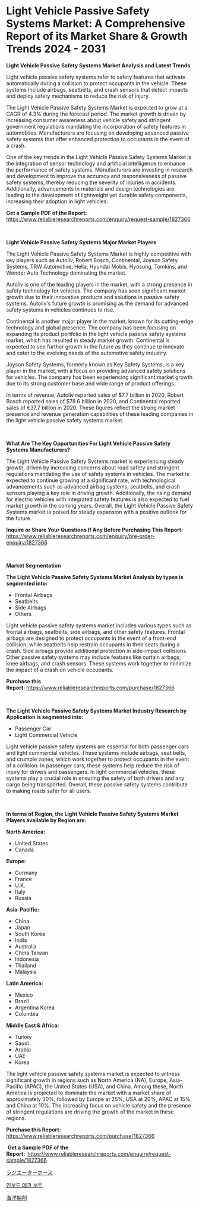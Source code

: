 <p><h1>Light Vehicle Passive Safety Systems Market: A Comprehensive Report of its Market Share & Growth Trends 2024 - 2031</h1></p><p><strong>Light Vehicle Passive Safety Systems Market Analysis and Latest Trends</strong></p>
<p><p>Light vehicle passive safety systems refer to safety features that activate automatically during a collision to protect occupants in the vehicle. These systems include airbags, seatbelts, and crash sensors that detect impacts and deploy safety mechanisms to reduce the risk of injury.</p><p>The Light Vehicle Passive Safety Systems Market is expected to grow at a CAGR of 4.3% during the forecast period. The market growth is driven by increasing consumer awareness about vehicle safety and stringent government regulations mandating the incorporation of safety features in automobiles. Manufacturers are focusing on developing advanced passive safety systems that offer enhanced protection to occupants in the event of a crash.</p><p>One of the key trends in the Light Vehicle Passive Safety Systems Market is the integration of sensor technology and artificial intelligence to enhance the performance of safety systems. Manufacturers are investing in research and development to improve the accuracy and responsiveness of passive safety systems, thereby reducing the severity of injuries in accidents. Additionally, advancements in materials and design technologies are leading to the development of lightweight yet durable safety components, increasing their adoption in light vehicles.</p></p>
<p><strong>Get a Sample PDF of the Report:&nbsp;</strong> <a href="https://www.reliableresearchreports.com/enquiry/request-sample/1827366">https://www.reliableresearchreports.com/enquiry/request-sample/1827366</a></p>
<p>&nbsp;</p>
<p><strong>Light Vehicle Passive Safety Systems Major Market Players</strong></p>
<p><p>The Light Vehicle Passive Safety Systems Market is highly competitive with key players such as Autoliv, Robert Bosch, Continental, Joyson Safety Systems, TRW Automotive, Hella, Hyundai Mobis, Hyosung, Tomkins, and Wonder Auto Technology dominating the market.</p><p>Autoliv is one of the leading players in the market, with a strong presence in safety technology for vehicles. The company has seen significant market growth due to their innovative products and solutions in passive safety systems. Autoliv's future growth is promising as the demand for advanced safety systems in vehicles continues to rise.</p><p>Continental is another major player in the market, known for its cutting-edge technology and global presence. The company has been focusing on expanding its product portfolio in the light vehicle passive safety systems market, which has resulted in steady market growth. Continental is expected to see further growth in the future as they continue to innovate and cater to the evolving needs of the automotive safety industry.</p><p>Joyson Safety Systems, formerly known as Key Safety Systems, is a key player in the market, with a focus on providing advanced safety solutions for vehicles. The company has been experiencing significant market growth due to its strong customer base and wide range of product offerings.</p><p>In terms of revenue, Autoliv reported sales of $7.7 billion in 2020, Robert Bosch reported sales of $78.6 billion in 2020, and Continental reported sales of €37.7 billion in 2020. These figures reflect the strong market presence and revenue generation capabilities of these leading companies in the light vehicle passive safety systems market.</p></p>
<p>&nbsp;</p>
<p><strong>What Are The Key Opportunities For Light Vehicle Passive Safety Systems Manufacturers?</strong></p>
<p><p>The Light Vehicle Passive Safety Systems market is experiencing steady growth, driven by increasing concerns about road safety and stringent regulations mandating the use of safety systems in vehicles. The market is expected to continue growing at a significant rate, with technological advancements such as advanced airbag systems, seatbelts, and crash sensors playing a key role in driving growth. Additionally, the rising demand for electric vehicles with integrated safety features is also expected to fuel market growth in the coming years. Overall, the Light Vehicle Passive Safety Systems market is poised for steady expansion with a positive outlook for the future.</p></p>
<p><strong>Inquire or Share Your Questions If Any Before Purchasing This Report:</strong> <a href="https://www.reliableresearchreports.com/enquiry/pre-order-enquiry/1827366">https://www.reliableresearchreports.com/enquiry/pre-order-enquiry/1827366</a></p>
<p>&nbsp;</p>
<p><strong>Market Segmentation</strong></p>
<p><strong>The Light Vehicle Passive Safety Systems Market Analysis by types is segmented into:</strong></p>
<p><ul><li>Frontal Airbags</li><li>Seatbelts</li><li>Side Airbags</li><li>Others</li></ul></p>
<p><p>Light vehicle passive safety systems market includes various types such as frontal airbags, seatbelts, side airbags, and other safety features. Frontal airbags are designed to protect occupants in the event of a front-end collision, while seatbelts help restrain occupants in their seats during a crash. Side airbags provide additional protection in side-impact collisions. Other passive safety systems may include features like curtain airbags, knee airbags, and crash sensors. These systems work together to minimize the impact of a crash on vehicle occupants.</p></p>
<p><strong>Purchase this Report:&nbsp;</strong><a href="https://www.reliableresearchreports.com/purchase/1827366">https://www.reliableresearchreports.com/purchase/1827366</a></p>
<p>&nbsp;</p>
<p><strong>The Light Vehicle Passive Safety Systems Market Industry Research by Application is segmented into:</strong></p>
<p><ul><li>Passenger Car</li><li>Light Commercial Vehicle</li></ul></p>
<p><p>Light vehicle passive safety systems are essential for both passenger cars and light commercial vehicles. These systems include airbags, seat belts, and crumple zones, which work together to protect occupants in the event of a collision. In passenger cars, these systems help reduce the risk of injury for drivers and passengers. In light commercial vehicles, these systems play a crucial role in ensuring the safety of both drivers and any cargo being transported. Overall, these passive safety systems contribute to making roads safer for all users.</p></p>
<p>&nbsp;</p>
<p><strong>In terms of Region, the Light Vehicle Passive Safety Systems Market Players available by Region are:</strong></p>
<p>
    <p> <strong> North America: </strong>
        <ul>
            <li>United States</li>
            <li>Canada</li>
        </ul>
        </p> 
    <p> <strong> Europe: </strong>
        <ul>
            <li>Germany</li>
            <li>France</li>
            <li>U.K.</li>
            <li>Italy</li>
            <li>Russia</li>
        </ul>
        </p> 
    <p> <strong> Asia-Pacific: </strong>
        <ul>
            <li>China</li>
            <li>Japan</li>
            <li>South Korea</li>
            <li>India</li>
            <li>Australia</li>
            <li>China Taiwan</li>
            <li>Indonesia</li>
            <li>Thailand</li>
            <li>Malaysia</li>
        </ul>
        </p> 
    <p> <strong> Latin America: </strong>
        <ul>
            <li>Mexico</li>
            <li>Brazil</li>
            <li>Argentina Korea</li>
            <li>Colombia</li>
        </ul>
        </p> 
    <p> <strong> Middle East & Africa: </strong>
        <ul>
            <li>Turkey</li>
            <li>Saudi</li>
            <li>Arabia</li>
            <li>UAE</li>
            <li>Korea</li>
        </ul>
    </p>
    </p>
<p><p>The light vehicle passive safety systems market is expected to witness significant growth in regions such as North America (NA), Europe, Asia-Pacific (APAC), the United States (USA), and China. Among these, North America is projected to dominate the market with a market share of approximately 30%, followed by Europe at 25%, USA at 20%, APAC at 15%, and China at 10%. The increasing focus on vehicle safety and the presence of stringent regulations are driving the growth of the market in these regions.</p></p>
<p><strong>Purchase this Report: </strong><a href="https://www.reliableresearchreports.com/purchase/1827366">https://www.reliableresearchreports.com/purchase/1827366</a></p>
<p>&nbsp;<strong>Get a Sample PDF of the Report:&nbsp;&nbsp;</strong><a href="https://www.reliableresearchreports.com/enquiry/request-sample/1827366">https://www.reliableresearchreports.com/enquiry/request-sample/1827366</a></p>
<p><strong></strong></p>
<p><p><a href="https://medium.com/@rosemarieleffler2023/%E3%83%A9%E3%82%B8%E3%82%A8%E3%83%BC%E3%82%BF%E3%83%BC%E3%83%9B%E3%83%BC%E3%82%B9%E5%B8%82%E5%A0%B4%E8%AA%BF%E6%9F%BB%E3%83%AC%E3%83%9D%E3%83%BC%E3%83%88-%E3%81%9D%E3%81%AE%E6%AD%B4%E5%8F%B2%E3%81%A82024%E5%B9%B4%E3%81%8B%E3%82%892031%E5%B9%B4%E3%81%BE%E3%81%A7%E3%81%AE%E4%BA%88%E6%B8%AC-9bffbc5e5b9c">ラジエーターホース</a></p><p><a href="https://medium.com/@louisa_aug08/%EC%9D%B8%EB%B3%B4%EB%93%9C-%EB%8D%B0%ED%81%AC-%EB%B3%B4%ED%8A%B8-%EC%8B%9C%EC%9E%A5-%EB%B6%84%EC%84%9D-%EA%B7%B8-cagr-%EC%8B%9C%EC%9E%A5-%EC%84%B8%EB%B6%84%ED%99%94-%EB%B0%8F-%EA%B8%80%EB%A1%9C%EB%B2%8C-%EC%82%B0%EC%97%85-%EA%B0%9C%EC%9A%94-7e425b71a8a7">인보드 데크 보트</a></p><p><a href="https://medium.com/@jazminjones30/%E6%B2%96%E5%90%88%E6%8E%98%E5%89%8A%E5%B8%82%E5%A0%B4-2031%E5%B9%B4%E3%81%BE%E3%81%A7%E3%81%AE%E3%83%88%E3%83%AC%E3%83%B3%E3%83%89-%E4%BA%88%E6%B8%AC-%E7%AB%B6%E4%BA%89%E5%88%86%E6%9E%90-9dd6fbfc6cb5">海洋掘削</a></p></p>